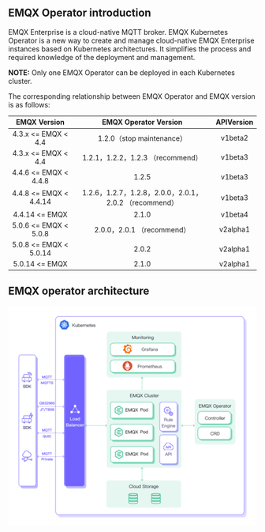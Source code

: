 ## EMQX Operator introduction

EMQX Enterprise is a cloud-native MQTT broker. EMQX Kubernetes Operator is a new way to create and manage cloud-native EMQX Enterprise instances based on Kubernetes architectures. It simplifies the process and required knowledge of the deployment and management.

**NOTE:** Only one EMQX Operator can be deployed in each Kubernetes cluster.

The corresponding relationship between EMQX Operator and EMQX version is as follows:

|      EMQX Version      |     EMQX Operator Version                            |     APIVersion    | 
|:----------------------:|:----------------------------------------------------:|:-----------------:| 
| 4.3.x <= EMQX < 4.4    | 1.2.0（stop maintenance）                             |  v1beta2          |
| 4.3.x <= EMQX < 4.4    | 1.2.1，1.2.2，1.2.3 （recommend）                      |  v1beta3          |
| 4.4.6 <= EMQX < 4.4.8  | 1.2.5                                                 |  v1beta3          | 
| 4.4.8 <= EMQX < 4.4.14 | 1.2.6，1.2.7，1.2.8，2.0.0，2.0.1，2.0.2 （recommend）  |  v1beta3          |
| 4.4.14 <= EMQX         | 2.1.0                                                 |  v1beta4          |
| 5.0.6 <= EMQX < 5.0.8  | 2.0.0，2.0.1 （recommend）                             |  v2alpha1         |
| 5.0.8 <= EMQX < 5.0.14 | 2.0.2                                                 |  v2alpha1         |
| 5.0.14 <= EMQX         | 2.1.0                                                 |  v2alpha1         |

## EMQX operator architecture
![](./introduction/assets/architecture.png)